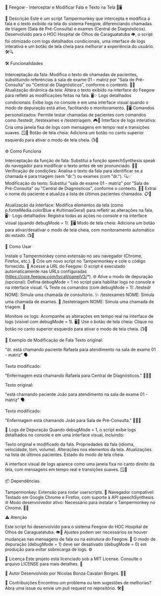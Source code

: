 🏥 Feegow - Interceptar e Modificar Fala e Texto na Tela 🎤🖥️

📝 Descrição
Este é um script Tampermonkey que intercepta e modifica a fala e o texto exibido na tela do sistema Feegow, diferenciando chamadas de triagem (Sala de Pré-Consulta) e exames (Central de Diagnósticos). Desenvolvido para o HOC Hospital de Olhos de Caraguatatuba 👁️, o script foi otimizado com logs detalhados condicionais, uma interface de logs interativa e um botão de tela cheia para melhorar a experiência do usuário. 🛠️🔍

🛠️ Funcionalidades

Interceptação da fala: Modifica o texto de chamadas de pacientes, substituindo referências à sala de exame 01 - matriz por "Sala de Pré-Consulta" ou "Central de Diagnósticos", conforme o contexto. 🎤🔄
Atualização dinâmica da tela: Altera o texto exibido na interface do Feegow para refletir as modificações feitas na fala. 🖥️✨
Logs detalhados condicionais: Exibe logs no console e em uma interface visual quando o modo de depuração está ativo, facilitando o monitoramento. 📜🖥️
Comandos personalizados: Permite testar chamadas de pacientes com comandos como /testedr, /testexames e /testetriagem. 🎮🔧
Interface de logs interativa: Cria uma janela fixa de logs com mensagens em tempo real e transições suaves. 🪟📝
Botão de tela cheia: Adiciona um botão no canto superior esquerdo para ativar o modo de tela cheia. 📺🔲


⚙️ Como Funciona

Interceptação da função de fala: Substitui a função speechSynthesis.speak do navegador para modificar o texto antes de ser pronunciado. 🎤🔧
Verificação de condições: Analisa o texto da fala para identificar se a chamada é para triagem (sem "dr.") ou exames (com "dr."). 🔍✅
Modificação do texto:
Substitui "sala de exame 01 - matriz" por "Sala de Pré-Consulta" ou "Central de Diagnósticos", conforme o contexto. 🏥🔄
Extrai o nome do paciente e atualiza a lista de últimos pacientes chamados. 📋👤


Atualização da interface: Modifica elementos da tela (como p.fonteMedia.colorBlue e #ultimasGeral) para refletir as alterações na fala. 🖥️✨
Logs detalhados: Registra todas as ações no console e na interface visual (quando debugMode = 1). 📜🖥️
Modo de tela cheia: Adiciona um botão para ativar/desativar o modo de tela cheia, com monitoramento automático do estado. 📺🔲


🚀 Como Usar

Instale o Tampermonkey como extensão no seu navegador (Chrome, Firefox, etc.). 🐒
Crie um novo script no Tampermonkey e cole o código fornecido. 📜
Acesse a URL do Feegow: O script é executado automaticamente nas URLs configuradas (https://core.feegow.com/tvcall/panelV3/*). 🌐
Ative o modo de depuração (opcional): Defina debugMode = 1 no script para habilitar logs no console e na interface visual. 🔍
Teste os comandos (com debugMode = 1):
/testedr NOME: Simula uma chamada de consultório. 🩺
/testexames NOME: Simula uma chamada de exames. 🧪
/testetriagem NOME: Simula uma chamada de triagem. 🚨


Monitore os logs: Acompanhe as alterações em tempo real na interface de logs (visível com debugMode = 1). 🖥️📝
Use o botão de tela cheia: Clique no botão no canto superior esquerdo para ativar o modo de tela cheia. 📺🔲


📢 Exemplo de Modificação de Fala
Texto original:

"dr.  está chamando paciente Rafaela para atendimento na sala de exame 01 - matriz" 🗣️

Texto modificado:

"Enfermagem está chamando Rafaela para Central de Diagnósticos." 🧪👩‍⚕️

Texto original:

"está chamando paciente João para atendimento na sala de exame 01 - matriz" 🗣️

Texto modificado:

"Enfermagem está chamando João para Sala de Pré-Consulta." 🚨👩‍⚕️


📜 Logs de Depuração
Quando debugMode = 1, o script exibe logs detalhados no console e em uma interface visual, incluindo:

Texto original e modificado da fala.
Propriedades da fala (idioma, velocidade, tom, volume).
Alterações nos elementos da tela.
Atualizações na lista de últimos pacientes.
Estado do modo de tela cheia.

A interface visual de logs aparece como uma janela fixa no canto direito da tela, com mensagens em tempo real e transições suaves. 🪟📝

📦 Dependências

Tampermonkey: Extensão para rodar userscripts. 🐒
Navegador compatível: Testado em Google Chrome e Firefox, com suporte à API speechSynthesis. 🌐
Modo desenvolvedor ativo: Necessário para instalar o Tampermonkey no Chrome. 🧑‍💻


⚠️ Atenção

Este script foi desenvolvido para o sistema Feegow do HOC Hospital de Olhos de Caraguatatuba. 👁️🏥
Ajustes podem ser necessários se houver mudanças nas mensagens de fala ou na estrutura do Feegow. 🔄
O modo de depuração (debugMode = 1) deve ser desativado (debugMode = 0) em produção para evitar sobrecarga de logs. ⚙️


📜 Licença
Este projeto está licenciado sob a MIT License. Consulte o arquivo LICENSE para mais detalhes. 📄

👤 Autor
Desenvolvido por Nicolas Bonza Cavalari Borges. 🧑‍💻

🤝 Contribuições
Encontrou um problema ou tem sugestões de melhorias? Abra uma issue ou envie um pull request no repositório. 🛠️🚀
